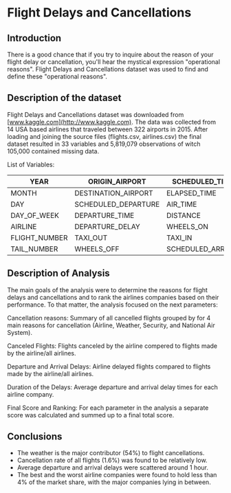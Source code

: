 # Flight Delays and Cancellations

## Introduction

There is a good chance that if you try to inquire about the reason of your flight delay or cancellation, you&#39;ll hear the mystical expression &quot;operational reasons&quot;.  Flight Delays and Cancellations dataset was used to find and define these &quot;operational reasons&quot;.

## Description of the dataset

Flight Delays and Cancellations dataset was downloaded from [www.kaggle.com](http://www.kaggle.com). The data was collected from 14 USA based airlines that traveled between 322 airports in 2015. After loading and joining the source files (flights.csv, airlines.csv) the final dataset resulted in 33 variables and 5,819,079 observations of witch 105,000 contained missing data.

List of Variables:

| YEAR | ORIGIN\_AIRPORT | SCHEDULED\_TIME | ARRIVAL\_TIME | AIRLINE\_DELAY |
| --- | --- | --- | --- | --- |
| MONTH | DESTINATION\_AIRPORT | ELAPSED\_TIME | ARRIVAL\_DELAY | LATE\_AIRCRAFT\_DELAY |
| DAY | SCHEDULED\_DEPARTURE | AIR\_TIME | DIVERTED | WEATHER\_DELAY |
| DAY\_OF\_WEEK | DEPARTURE\_TIME | DISTANCE | CANCELLED | IATA\_CODE |
| AIRLINE | DEPARTURE\_DELAY | WHEELS\_ON | CANCELLATION\_REASON | AIRLINE\_NAME |
| FLIGHT\_NUMBER | TAXI\_OUT | TAXI\_IN | AIR\_SYSTEM\_DELAY |   |
| TAIL\_NUMBER | WHEELS\_OFF | SCHEDULED\_ARRIVAL | SECURITY\_DELAY |   |

## Description of Analysis

The main goals of the analysis were to determine the reasons for flight delays and cancellations and to rank the airlines companies based on their performance. To that matter, the analysis focused on the next parameters:

Cancellation reasons: Summary of all cancelled flights grouped by for 4 main reasons for cancellation (Airline, Weather, Security, and National Air System).

Canceled Flights: Flights canceled by the airline compered to flights made by the airline/all airlines.

Departure and Arrival Delays: Airline delayed flights compared to flights made by the airline/all airlines.

Duration of the Delays: Average departure and arrival delay times for each airline company.

Final Score and Ranking: For each parameter in the analysis a separate score was calculated and summed up to a final total score.

## Conclusions

- The weather is the major contributor (54%) to flight cancellations.
- Cancellation rate of all flights (1.6%) was found to be relatively low.
- Average departure and arrival delays were scattered around 1 hour.
- The best and the worst airline companies were found to hold less than 4% of the market share, with the major companies lying in between.
